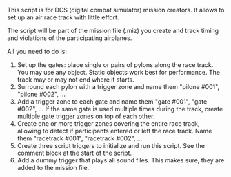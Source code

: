 This script is for DCS (digital combat simulator) mission creators. 
It allows to set up an air race track with little effort.

The script will be part of the mission file (.miz) you create and track 
timing and violations of the participating airplanes.

All you need to do is:
1. Set up the gates: place single or pairs of pylons along the race track. 
   You may use any object. Static objects work best for performance.
   The track may or may not end where it starts.
2. Surround each pylon with a trigger zone and name them "pilone #001", "pilone #002", ...
3. Add a trigger zone to each gate and name them "gate #001", "gate #002", ...
   If the same gate is used multiple times during the track, create multiple gate trigger
   zones on top of each other.
4. Create one or more trigger zones covering the entire race track, allowing to detect if 
   participants entered or left the race track. 
   Name them "racetrack #001", "racetrack #002", ...
5. Create three script triggers to initialize and run this script. See the comment
   block at the start of the script.
6. Add a dummy trigger that plays all sound files. This makes sure, they are added to the
   mission file.
